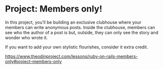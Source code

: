 # Project: Members only!

In this project, you’ll be building an exclusive clubhouse where your members can write anonymous posts. Inside the clubhouse, members can see who the author of a post is but, outside, they can only see the story and wonder who wrote it.

If you want to add your own stylistic flourishes, consider it extra credit.

https://www.theodinproject.com/lessons/ruby-on-rails-members-only#project-members-only
